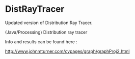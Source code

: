 # DistRayTracer
Updated version of Distribution Ray Tracer.  

(Java/Processing) Distribution ray tracer

Info and results can be found here : 

http://www.johnmturner.com/cvpages/graph/graphProj2.html
